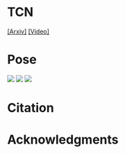 # TCN
[[Arxiv]](https://arxiv.org) [[Video]](youtube.com)

# Pose

<img src='pose_atomic.mov.gif'>
<img src='pose_failures.mov.gif'>
<img src='pose_jeff_long.mov.gif'>

# Citation

# Acknowledgments
